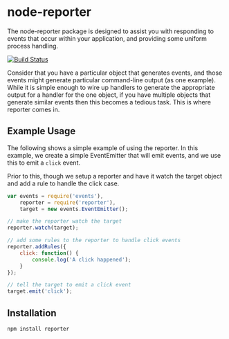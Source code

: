 # node-reporter

The node-reporter package is designed to assist you with responding to events that occur within your application, and providing some uniform process handling.

<a href="http://travis-ci.org/#!/DamonOehlman/node-reporter"><img src="https://secure.travis-ci.org/DamonOehlman/node-reporter.png" alt="Build Status"></a>

Consider that you have a particular object that generates events, and those events might generate particular command-line output (as one example).  While it is simple enough to wire up handlers to generate the appropriate output for a handler for the one object, if you have multiple objects that generate similar events then this becomes a tedious task.  This is where reporter comes in.

## Example Usage

The following shows a simple example of using the reporter.  In this example, we create a simple EventEmitter that will emit events, and we use this to emit a `click` event.  

Prior to this, though we setup a reporter and have it watch the target object and add a rule to handle the click case.

```js
var events = require('events'),
    reporter = require('reporter'),
    target = new events.EventEmitter();

// make the reporter watch the target
reporter.watch(target);

// add some rules to the reporter to handle click events
reporter.addRules({
    click: function() {
        console.log('A click happened');
    }
});

// tell the target to emit a click event
target.emit('click');
```

## Installation

```
npm install reporter
```
